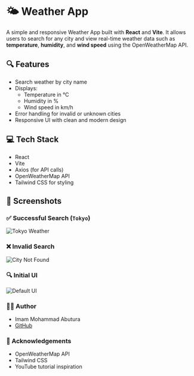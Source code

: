 # 🌤️ Weather App

A simple and responsive Weather App built with **React** and **Vite**. It allows users to search for any city and view real-time weather data such as **temperature**, **humidity**, and **wind speed** using the OpenWeatherMap API.

## 🔍 Features

- Search weather by city name
- Displays:
  - Temperature in °C
  - Humidity in %
  - Wind speed in km/h
- Error handling for invalid or unknown cities
- Responsive UI with clean and modern design

## 💻 Tech Stack

- React
- Vite
- Axios (for API calls)
- OpenWeatherMap API
- Tailwind CSS for styling

## 📸 Screenshots

### ✅ Successful Search (`Tokyo`)
![Tokyo Weather](https://github.com/user-attachments/assets/5326e8e4-724a-45f6-a156-3951ba20e76b)


### ❌ Invalid Search
![City Not Found](https://github.com/user-attachments/assets/fe94a243-50d7-4c06-9b37-951c08d15d90)


### 🔍 Initial UI
![Default UI](https://github.com/user-attachments/assets/ae6d2931-d99c-460f-8b0d-25ed7a30e05e)

### 🙋‍♂️ Author
- Imam Mohammad Abutura 
- [GitHub](https://github.com/Abuturab07)

### 🌟 Acknowledgements
- OpenWeatherMap API
- Tailwind CSS
- YouTube tutorial inspiration
